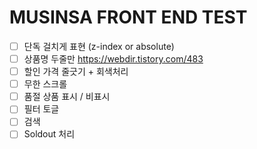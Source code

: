 # MUSINSA FRONT END TEST

- [ ] 단독 걸치게 표현 (z-index or absolute)
- [ ] 상품명 두줄만 https://webdir.tistory.com/483
- [ ] 할인 가격 줄긋기 + 회색처리
- [ ] 무한 스크롤
- [ ] 품절 상품 표시 / 비표시
- [ ] 필터 토글
- [ ] 검색
- [ ] Soldout 처리
